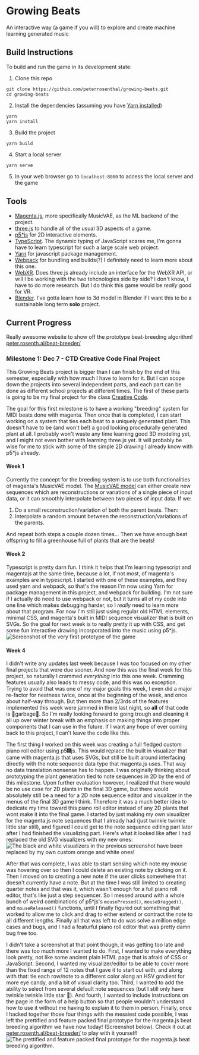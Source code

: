 # Growing Beats
An interactive way (a game if you will) to explore and create machine learning generated music

## Build Instructions
To build and run the game in its development state: 
1. Clone this repo
```
git clone https://github.com/peterrosenthal/growing-beats.git
cd growing-beats
```
2. Install the dependencies (assuming you have [Yarn installed](https://yarnpkg.com))
```
yarn
yarn install
```
3. Build the project
```
yarn build
```
4. Start a local server
```
yarn serve
```
5. In your web browser go to `localhost:8080` to access the local server and the game

## Tools
* [Magenta.js](https://github.com/magenta/magenta-js), more specifically MusicVAE, as the ML backend of the project.
* [three.js](https://github.com/mrdoob/three.js) to handle all of the usual 3D aspects of a game.
* [p5*js](https://p5js.org) for 2D interactive elements.
* [TypeScript](https://github.com/microsoft/TypeScript/). The dynamic typing of JavaScript scares me, I'm gonna have to learn typescript for such a large scale web project.
* [Yarn](https://yarnpkg.com) for javascript package management.
* [Webpack](https://webpack.js.org) for bundling and builds(?) I definitely need to learn more about this one.
* [WebXR](https://github.com/immersive-web/webxr). Does three.js already include an interface for the WebXR API, or will I be working with the two tehcnologies side by side? I don't know, I have to do more research. But I do think this game would be *really* good for VR.
* [Blender](https://blender.org). I've gotta learn how to 3d model in Blender if I want this to be a sustainable long term **solo** project.

## Current Progress
Really awesome website to show off the prototype beat-breeding algorithm! [peter.rosenth.al/beat-breeder/](http://peter.rosenth.al/beat-breeder)

### Milestone 1: Dec 7 - CTD Creative Code Final Project
This Growing Beats project is bigger than I can finish by the end of this semester, especially with how much I have to learn for it. But I can scope down the projects into several independent parts, and each part can be done as different school projects at different times. The first of these parts is going to be my final project for the class [Creative Code](https://github.com/peterrosenthal/ctd-creative-code).

The goal for this first milestone is to have a working "breeding" system for MIDI beats done with magenta. Then once that is completed, I can start working on a system that ties each beat to a uniquely generated plant. This doesn't have to be (and won't be!) a good looking procedurally generated plant at all. I probably won't waste any time learning good 3D modeling yet, and I might not even bother with learning three.js yet. It will probably be wise for me to stick with some of the simple 2D drawing I already know with p5\*js already.

#### Week 1
Currently the concept for the breeding system is to use both functionalities of magenta's MusicVAE model. The [MusicVAE model](https://magenta.tensorflow.org/music-vae) can either create new sequences which are reconstructions or variations of a single piece of input data, or it can smoothly interpolate between two pieces of input data. If we:
1. Do a small reconstruction/variation of both the parent beats. Then:
2. Interpolate a random amount between the reconstruction/variations of the parents.

And repeat both steps a couple dozen times... Then we have enough beat offspring to fill a greenhouse full of plants that are the beats!

#### Week 2
Typescript is pretty darn fun. I think it helps that I'm learning typescript and magentajs at the same time, because a lot, if not most, of magenta's examples are in typescript. I started with one of these examples, and they used yarn and webpack, so that's the reason I'm now using Yarn for package management in this project, and webpack for building. I'm not sure if I actually do need to use webpack or not, but it turns all of my code into one line which makes debugging harder, so I *really* need to learn more about that program. For now I'm still just using regular old HTML elements, minimal CSS, and magenta's built in MIDI sequence visualizer that is built on SVGs. So the goal for next week is to really pretty it up with CSS, and get some fun interactive drawing incorporated into the music using p5\*js.
![Screenshot of the very first prototype of the game](/res/magenta-prototype-2020-11-23.png)

#### Week 4
I didn't write any updates last week because I was too focused on my other final projects that were due sooner. And now this was the final week for this project, so naturally I crammed *everything* into this one week. Cramming features usually also leads to messy code, and this was no exception. Trying to avoid that was one of my major goals this week, I even did a major re-factor for neatness twice, once at the beginning of the week, and once about half-way through. But then more than 2/3rds of the features implemented this week were jammed in there last night, so **all** of that code is :musical_note:garbage:musical_note:. So I'm really looking forward to going trough and cleaning it all up over winter break with an emphasis on making things into proper components that I can use in the future. If I want any hope of ever coming back to this project, I can't leave the code like this.

The first thing I worked on this week was creating a full fledged custom piano roll editor using p5:fireworks:js. This would replace the built in visualizer that came with magenta.js that uses SVGs, but still be built around interfacing directly with the note sequence data type that magenta.js uses. That way no data translation nonsense has to happen. I was originally thinking about prototyping the plant generation tied to note sequences in 2D by the end of this milestone. Upon further evaluation however, I realized that there would be no use case for 2D plants in the final 3D game, but there would absolutely still be a need for a 2D note sequence editor and visualizer in the menus of the final 3D game I think. Therefore it was a much better idea to dedicate my time toward this piano roll editor instead of any 2D plants that wont make it into the final game. I started by just making my own visualizer for the magenta.js note sequences that I already had (just twinkle twinkle little star still), and figured I could get to the note sequence editing part later after I had finished the visualizing part. Here's what it looked like after I had replaced the old SVG visualizers with my new ones:
![The black and white visualizers in the previous screenshot have been replaced by my own custom orange and white ones!](/res/magenta-prototype-2020-12-06.png)

After that was complete, I was able to start sensing which note my mouse was hovering over so then I could delete an existing note by clicking on it. Then I moved on to creating a new note if the user clicks somewhere that doesn't currently have a note. But at the time I was still limited to creating quarter notes and that was it, which wasn't enough for a full piano roll editor, that's like just a step sequencer. So I messed around with a whole bunch of weird combinations of p5\*js's `mousePressed()`, `mouseDragged()`, and `mouseReleased()` functions, until I finally figured out something that worked to allow me to click and drag to either extend or contract the note to all different lengths. Finally all that was left to do was solve a million edge cases and bugs, and I had a featurful piano roll editor that was pretty damn bug free too.

I didn't take a screenshot at that point though, it was getting too late and there was too much more I wanted to do. First, I wanted to make everything look pretty, not like some ancient plain HTML page that is afraid of CSS or JavaScript. Second, I wanted my visualizer/editor to be able to cover more than the fixed range of 12 notes that I gave it to start out with, and along with that: tie each row/note to a different color along an HSV gradient for more eye candy, and a bit of visual clarity too. Third, I wanted to add the ability to select from several default note sequences (but I still only have twinkle twinkle little star :milky_way:). And fourth, I wanted to include instructions on the page in the form of a help button so that people wouldn't understand how to use it without me having to explain it to them in person. Finally, once I hacked together those four things with the messiest code possible, I was left the prettified and feature packed final prototype for the magenta.js beat breeding algorithm we have now today! (Screenshot below). Check it out at [peter.rosenth.al/beat-breeder/](http://peter.rosenth.al/beat-breeder) to play with it yourself!
![The prettified and feature packed final prototype for the magenta.js beat breeding algorithm.](/res/magenta-prototype-2020-12-07.png)

